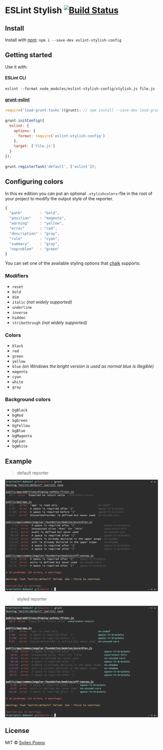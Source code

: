 # ESLint Stylish [![Build Status](https://secure.travis-ci.org/svil4ok/eslint-stylish-config.png?branch=master)](https://travis-ci.org/svil4ok/eslint-stylish-config)

## Install

Install with [npm](https://npmjs.org/package/eslint-stylish-config): `npm i --save-dev eslint-stylish-config`

## Getting started

Use it with:

#### ESLint CLI

```
eslint --format node_modules/eslint-stylish-config/stylish.js file.js
```

#### [grunt-eslint](https://github.com/sindresorhus/grunt-eslint)

```js
require('load-grunt-tasks')(grunt); // npm install --save-dev load-grunt-tasks

grunt.initConfig({
  eslint: {
    options: {
      format: require('eslint-stylish-config')
    },
    target: ['file.js']
  }
});

grunt.registerTask('default', ['eslint']);
```

## Configuring colors

In this ex edition you can put an optional `.stylishcolors`-file in the root of your project to modify the output style of the reporter.

```js
{
  "path"        : "bold",
  "position"    : "magenta",
  "warning"     : "yellow",
  "error"       : "red",
  "description" : "gray",
  "rule"        : "cyan",
  "summary"     : "gray",
  "noproblem"   : "green"
}
```

You can set one of the available styling options that [chalk](https://github.com/sindresorhus/chalk) supports:

### Modifiers

- `reset`
- `bold`
- `dim`
- `italic` *(not widely supported)*
- `underline`
- `inverse`
- `hidden`
- `strikethrough` *(not widely supported)*

### Colors

- `black`
- `red`
- `green`
- `yellow`
- `blue` *(on Windows the bright version is used as normal blue is illegible)*
- `magenta`
- `cyan`
- `white`
- `gray`

### Background colors

- `bgBlack`
- `bgRed`
- `bgGreen`
- `bgYellow`
- `bgBlue`
- `bgMagenta`
- `bgCyan`
- `bgWhite`

## Example

> default reporter

![default reporter](img/eslint-stylish-default.png)

> styled reporter

![styled reporter](img/eslint-stylish-styled.png)

## License

MIT © [Svilen Popov](https://twitter.com/sgpopov)

